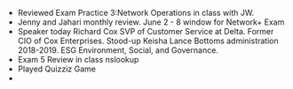 - Reviewed Exam Practice 3:Network Operations in class with JW.
- Jenny and Jahari monthly review. June 2 - 8 window for Network+ Exam
- Speaker today Richard Cox SVP of Customer Service at Delta. Former CIO of Cox Enterprises. Stood-up Keisha Lance Bottoms administration 2018-2019. ESG Environment, Social, and Governance.
- Exam 5 Review in class nslookup
- Played Quizziz Game
- 
